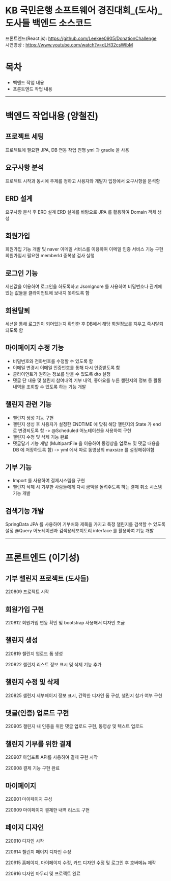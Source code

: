 # KB 국민은행 소프트웨어 경진대회_(도사)_도사들 백엔드 소스코드

프론트엔드(React.js): https://github.com/Leekee0905/DonationChallenge  
시연영상 : https://www.youtube.com/watch?v=dLH32csWlbM

# 목차
* 백엔드 작업 내용
* 프론트엔드 작업 내용

-------

# 백엔드 작업내용 (양철진)

## 프로젝트 세팅
프로젝트에 필요한 JPA, DB 연동 작업 진행
yml 과 gradle 을 사용

## 요구사항 분석
프로젝트 시작과 동시에 주제를 정하고 사용자와 개발자 입장에서 요구사항을 분석함

## ERD 설계
요구사항 분석 후 ERD 설계 
ERD 설계를 바탕으로 JPA 를 활용하여 Domain 객체 생성

## 회원가입
회원가입 기능 개발 및 naver 이메일 서비스를 이용하여 이메일 인증 서비스 기능 구현
회원가입시 필요한 memberId 중복성 검사 실행

## 로그인 기능
세션값을 이용하여 로그인을 하도록하고 JsonIgnore 를 사용하여 비밀번호나 관계에 있는 값들을 클라이언트에 보내지 못하도록 함

## 회원탈퇴
세션을 통해 로그인이 되어있는지 확인한 후 DB에서 해당 회원정보를 지우고 즉시탈퇴되도록 함

## 마이페이지 수정 기능
* 비밀번호와 전화번호를 수정할 수 있도록 함
* 이메일 변경시 이메일 인증번호를 통해 다시 인증받도록 함
* 클라이언트가 원하는 정보를 받을 수 있도록 dto 설정
* 댓글 단 내용 및 챌린지 참여내역 기부 내역, 좋아요를 누른 챌린지의 정보 등 활동내역을 조회할 수 있도록 하는 기능 개발


## 챌린지 관련 기능

* 챌린지 생성 기능 구현
* 챌린지 생성 후 사용자가 설정한 ENDTIME 에 맞춰 해당 챌린지의 State 가 end 로 변경되도록 함 -> @Scheduled 어노테이션을 사용하여 구현
* 챌린지 수정 및 삭제 기능 완료
* 댓글달기 기능 개발 (MultipartFile 을 이용하여 동영상을 업로드 및 댓글 내용을 DB 에 저장하도록 함) -> yml 에서 따로 동영상의 maxsize 를 설정해줘야함

## 기부 기능
* Import 를 사용하여 결제시스템을 구현
* 챌린지 삭제 시 기부한 사람들에게 다시 금액을 돌려주도록 하는 결제 취소 시스템 기능 개발

## 검색기능 개발
SpringData JPA 를 사용하여 기부처와 제목을 가지고 특정 챌린지를 검색할 수 있도록 설정 @Query 어노테이션과 검색용레포지토리 interface 를 활용하여 기능 개발

--------------

# 프론트엔드 (이기성)

## 기부 챌린지 프로젝트 (도사들)
220809 프로젝트 시작

## 회원가입 구현
220812 회원가입 연동 확인 및 bootstrap 사용해서 디자인 조금

## 챌린지 생성
220819 챌린지 업로드 폼 생성  

220822 챌린지 리스트 정보 표시 및 삭제 기능 추가

## 챌린지 수정 및 삭제

220825 챌린지 세부페이지 정보 표시, 간략한 디자인 폼 구성, 챌린지 참가 여부 구현  

## 댓글(인증) 업로드 구현
220905 챌린지 내 인증을 위한 댓글 업로드 구현, 동영상 및 텍스트 업로드  

## 챌린지 기부를 위한 결제
220907 아임포트 API를 사용하여 결제 구현 시작  

220908 결제 기능 구현 완료  

## 마이페이지
220901 마이페이지 구성  

220909 마이페이지 결제한 내역 리스트 구현  

## 페이지 디자인
220910 디자인 시작  

220914 챌린지 페이지 디자인 수정   

220915 홈페이지, 마이페이지 수정, 카드 디자인 수정 및 로그인 후 호버메뉴 제작  

220916 디자인 마무리 및 프로젝트 완료  
